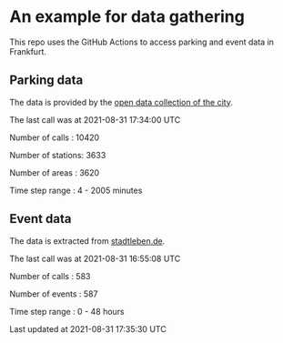 # An example for data gathering

This repo uses the GitHub Actions to access parking and event data in Frankfurt.

## Parking data
The data is provided by the [open data collection of the city](https://www.offenedaten.frankfurt.de/).

The last call was at 2021-08-31 17:34:00 UTC

Number of calls   : 10420

Number of stations:  3633

Number of areas   :  3620

Time step range   :     4 -  2005 minutes


## Event data
The data is extracted from [stadtleben.de](https://stadtleben.de/frankfurt/).

The last call was at 2021-08-31 16:55:08 UTC

Number of calls   : 583

Number of events  : 587

Time step range   :   0 -  48 hours


Last updated at 2021-08-31 17:35:30 UTC
